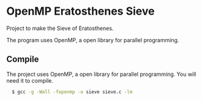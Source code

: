 # OpenMP Eratosthenes Sieve
Project to make the Sieve of Eratosthenes.

The program uses OpenMP, a open library for parallel programming.

## Compile

The project uses OpenMP, a open library for parallel programming. You will need it to compile.

```bash
  $ gcc -g -Wall -fopenmp -o sieve sieve.c -lm
```
